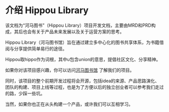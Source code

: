 介绍 Hippou Library 
========================

该文档为“河马图书”（Hippou Library）项目开发文档，主要由MRD和PRD构成，其后也会有关于产品未来发展以及关于运营方案的思考。

Hippou Library（河马图书馆）旨在通过建立多中心化的图书共享体系，为书籍借阅与分享提供简单易行的途径。

Hippou取hippo作为词根，其中u包含union的意思，提倡社区文化、分享精神。

如果你对该项目感兴趣，你可以访问[河马图书馆](http:hippou.cc/) 了解我们的项目。

同时，该项目的整个前期开发过程将会开源，包括idea的来源、产品思路演化、团队的构建、项目上线等过程，也是为了方便以后的独立创业者可以参考我们走过的路，少踩一些坑。

当然，如果你也正在从头构建一个产品，或许我们可以互相学习。

